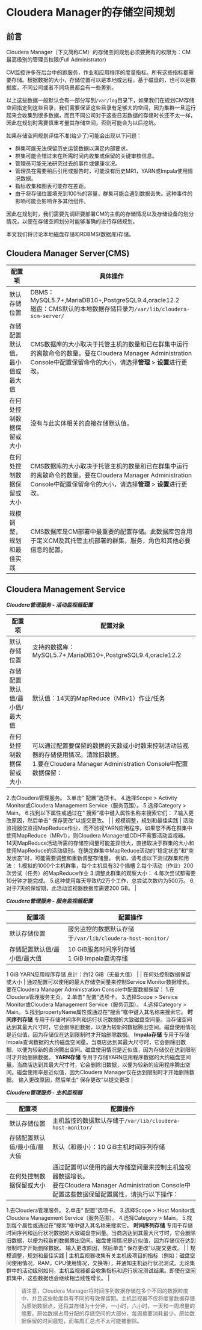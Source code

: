 # Cloudera Manager的存储空间规划

## 前言

Cloudera Manager（下文简称CM）的存储空间规划必须要拥有的权限为：CM最高级别的管理员权限(Full Administrator)

CM监控许多在后台中的跑服务，作业和应用程序的度量指标。所有这些指标都需要存储。根据数据的大小，存储位置可以是本地或远程，基于磁盘的，也可以是数据库，不同公司或者不同场景都会有一些差别。

以上这些数据一般默认会有一部分写到`/var/log`目录下，如果我们在规划CM存储空间指定到这些目录，我们需要保证这些目录有足够大的空间，因为集群一旦运行起来会收集到很多数据，而且不同公司对于这些日志数据的存储时长还不太一样，因此在规划时需要慎重考量其存储空间，否则可能会为以后挖坑。

如果存储空间规划评估不准(给少了)可能会出现以下问题：

- 群集可能无法保留历史运营数据以满足内部要求。
- 群集可能会错过未在所需时间内收集或保留的关键审核信息。
- 管理员可能无法研究过去的事件或健康状况。
- 管理员在需要稍后引用或报告时，可能没有历史MR1，YARN或Impala使用情况数据。
- 指标收集和图表可能存在差距。
- 由于将存储位置填充到100％的容量，群集可能会遇到数据丢失。这种事件的影响可能会影响许多其他组件。

因此在规划时，我们需要先调研要部署CM的主机的存储情况以及存储设备的划分情况，以便在存储空间划分时能够准确的进行存储规划。

本文我们将讨论本地磁盘存储和RDBMS(数据库)存储。

## Cloudera Manager Server(CMS)

| 配置项                         | 具体操作                                                     |
| ------------------------------ | ------------------------------------------------------------ |
| 默认存储位置                   | DBMS：MySQL5.7+,MariaDB10+,PostgreSQL9.4,oracle12.2<br/>磁盘：CMS默认的本地数据存储目录为`/var/lib/cloudera-scm-server/` |
| 存储配置默认值，最小值或最大值 | CMS数据库的大小取决于托管主机的数量和已在群集中运行的离散命令的数量。要在Cloudera Manager Administration Console中配置保留命令的大小，请选择**管理** > **设置**进行更改。 |
| 在何处控制数据保留或大小       | 没有与此实体相关的直接存储默认值。                           |
| 在何处控制数据保留或大小       | CMS数据库的大小取决于托管主机的数量和已在群集中运行的离散命令的数量。要在Cloudera Manager Administration Console中配置保留命令的大小，请选择**管理** > **设置**进行更改。 |
| 规模调整，规划和最佳实践       | CMS数据库是CM部署中最重要的配置存储。此数据库包含用于定义CM及其托管主机部署的群集，服务，角色和其他必要信息的配置。 |

## Cloudera Management Service

***Cloudera管理服务 - 活动监视器配置***

| 配置项                       | 配置对象                                                     |
| ---------------------------- | ------------------------------------------------------------ |
| 默认存储位置                 | 支持的数据库：MySQL5.7+,MariaDB10+,PostgreSQL9.4,oracle12.2  |
| 存储配置默认值/最小值/最大值 | 默认值：14天的MapReduce（MRv1）作业/任务                     |
| 在何处控制数据保留或大小     | 可以通过配置要保留的数据的天数或小时数来控制活动监视器的存储使用情况。清除旧数据。<br/>1.要在Cloudera Manager Administration Console中配置数据保留：
2.去Cloudera管理服务。
3.单击“ 配置”选项卡。
4.选择Scope > Activity Monitor或Cloudera Management Service（服务范围）。
5.选择Category > Main。
6.找到以下属性或通过在“ 搜索”框中键入属性名称来搜索它们：
7.输入更改原因，然后单击“ 保存更改”以提交更改。 |
| 规模调整，规划和最佳实践     | 活动监视器仅监视MapReduce作业，而不监视YARN应用程序。如果您不再在群集中使用MapReduce（MRv1），则Cloudera Manager或CDH不需要活动监视器。<br/>14天MapReduce活动所需的存储空间量可能差异很大，直接取决于群集的大小和使用MapReduce的活动级别。在确定群集中MapReduce活动的“稳定状态”和“突发状态”时，可能需要调整和重新调整存储量。
例如，请考虑以下测试群集和用法：
1.模拟的1000个主机群集，每个主机具有32个插槽
2.每个活动（作业）200次尝试（任务）的MapReduce作业
3.调整此群集的观察大小：
4.每次尝试都需要10分钟才能完成。
5.这种使用每天导致约2万个工作，总尝试次数约为500万。
6.对于7天的保留期，此活动监视器数据库需要200 GB。 |

***Cloudera管理服务 - 服务监视器配置***

| 配置项                       | 配置操作                                                     |
| ---------------------------- | ------------------------------------------------------------ |
| 默认存储位置                 | 服务监控的数据默认存储于`/var/lib/cloudera-host-monitor/`    |
| 存储配置默认值/最小值/最大值 | 10 GiB服务时间序列存储<br/>1 GiB Impala查询存储
1 GiB YARN应用程序存储
总计：约12 GiB（无最大值） |
| 在何处控制数据保留或大小     | 通过配置可以使用的最大存储空间量来控制Service Monitor数据增长。<br/>要在Cloudera Manager Administration Console中配置数据保留：
1.在Cloudera管理服务主页。
2.单击“ 配置”选项卡。
3.选择Scope > Service Monitor或Cloudera Management Service（服务范围）。
4.选择Category > Main。
5.找到propertyName属性或通过在“搜索”框中键入其名称来搜索它。
**时间序列存储**
专用于存储时间序列和运行状况数据的大致磁盘空间量。当存储空间达到其最大尺寸时，它会删除旧数据，以便为较新的数据腾出空间。磁盘使用情况是近似值，因为存储仅在达到限制时才开始删除数据。
**Impala存储**
专用于存储Impala查询数据的大约磁盘空间量。当商店达到其最大尺寸时，它会删除旧数据，以便为较新的查询腾出空间。磁盘使用情况是近似值，因为存储仅在达到限制时才开始删除数据。
**YARN存储**
专用于存储YARN应用程序数据的大约磁盘空间量。当商店达到其最大尺寸时，它会删除旧数据，以便为较新的应用程序腾出空间。磁盘使用率是近似值，因为Cloudera Manager仅在达到限制时才开始删除数据。
输入更改原因，然后单击“ 保存更改”以提交更改 |

***Cloudera管理服务 - 主机监视器***

| 配置项                       | 配置操作                                                     |
| ---------------------------- | ------------------------------------------------------------ |
| 默认存储位置                 | 主机监控的数据默认存储于`/var/lib/cloudera-host-monitor/`    |
| 存储配置默认值/最小值/最大值 | 默认（和最小）：10 GiB主机时间序列存储                       |
| 在何处控制数据保留或大小     | 通过配置可以使用的最大存储空间量来控制主机监视器数据增长。<br/>要在Cloudera Manager Administration Console中配置这些数据保留配置属性，请执行以下操作：
1.去Cloudera管理服务。
2.单击“ 配置”选项卡。
3.选择Scope > Host Monitor或Cloudera Management Service（服务范围）。
4.选择Category > Main。
5.找到每个属性或通过在“搜索”框中键入其名称来搜索它。
**时间序列存储**
专用于存储时间序列和运行状况数据的大致磁盘空间量。当商店达到其最大尺寸时，它会删除旧数据，以便为较新的数据腾出空间。磁盘使用情况是近似值，因为存储仅在达到限制时才开始删除数据。
输入更改原因，然后单击“ 保存更改”以提交更改。 |
| 规模调整，规划和最佳实践     | 主机监视器收集有关主机级项目的指标（例如：磁盘空间使用情况，RAM，CPU使用情况，交换等），并通知主机运行状况测试。无论集群中的活动级别如何，主机监视器都会收集指标和运行状况测试结果。即使在空闲群集中，这些数据也会继续相当线性增长。 |



> 请注意，Cloudera Manager将时间序列数据存储在多个不同的数据粒度中，并且这些粒度具有不同的有效保留期。主机监视器不仅将度量数据存储 为原始数据点，还将其存储为十分钟，一小时，六小时，一天和一周增量的摘要。原始数据占用分配的存储空间的大部分，每周摘要消耗最少。原始数据保留的时间最短，而每周汇总点不太可能被删除。



